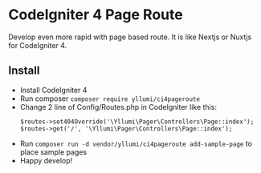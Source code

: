 # CodeIgniter 4 Page Route

Develop even more rapid with page based route. It is like Nextjs or Nuxtjs for CodeIgniter 4.

## Install

- Install CodeIgniter 4
- Run composer `composer require yllumi/ci4pageroute`
- Change 2 line of Config/Routes.php in CodeIgniter like this:
  ```
  $routes->set404Override('\Yllumi\Pager\Controllers\Page::index');
  $routes->get('/', '\Yllumi\Pager\Controllers\Page::index');
  ```
- Run `composer run -d vendor/yllumi/ci4pageroute add-sample-page` to place sample pages
- Happy develop!
